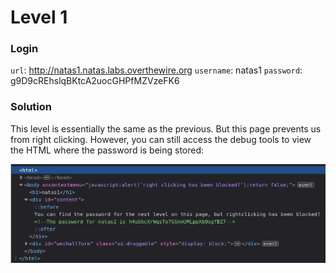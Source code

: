 # Level 1

### Login
`url`: http://natas1.natas.labs.overthewire.org
`username`: natas1
`password`: g9D9cREhslqBKtcA2uocGHPfMZVzeFK6

### Solution

This level is essentially the same as the previous. But this page prevents us from right clicking. However, you can still access the debug tools to view the HTML where the password is being stored:

![solution-01](./images/01.png)